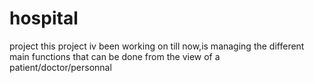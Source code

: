 # hospital
project
this project iv been working on till now,is managing the different main functions that can be done from the view of a patient/doctor/personnal 
